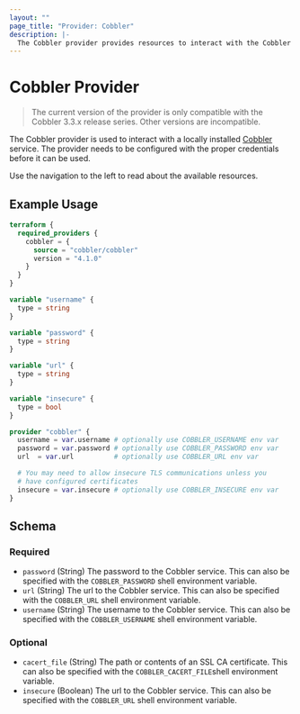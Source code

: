 ```yaml
---
layout: ""
page_title: "Provider: Cobbler"
description: |-
  The Cobbler provider provides resources to interact with the Cobbler API.
---
```


# Cobbler Provider

> The current version of the provider is only compatible with the Cobbler 3.3.x release series. Other versions are
> incompatible.

The Cobbler provider is used to interact with a locally installed [Cobbler](https://cobbler.github.io/) service. The
provider needs to be configured with the proper credentials before it can be used.

Use the navigation to the left to read about the available resources.

## Example Usage

```terraform
terraform {
  required_providers {
    cobbler = {
      source = "cobbler/cobbler"
      version = "4.1.0"
    }
  }
}

variable "username" {
  type = string
}

variable "password" {
  type = string
}

variable "url" {
  type = string
}

variable "insecure" {
  type = bool
}

provider "cobbler" {
  username = var.username # optionally use COBBLER_USERNAME env var
  password = var.password # optionally use COBBLER_PASSWORD env var
  url  = var.url          # optionally use COBBLER_URL env var

  # You may need to allow insecure TLS communications unless you
  # have configured certificates
  insecure = var.insecure # optionally use COBBLER_INSECURE env var
}
```

<!-- schema generated by tfplugindocs -->
## Schema

### Required

- `password` (String) The password to the Cobbler service. This can also be specified with the `COBBLER_PASSWORD` shell environment variable.
- `url` (String) The url to the Cobbler service. This can also be specified with the `COBBLER_URL` shell environment variable.
- `username` (String) The username to the Cobbler service. This can also be specified with the `COBBLER_USERNAME` shell environment variable.

### Optional

- `cacert_file` (String) The path or contents of an SSL CA certificate. This can also be specified with the `COBBLER_CACERT_FILE`shell environment variable.
- `insecure` (Boolean) The url to the Cobbler service. This can also be specified with the `COBBLER_URL` shell environment variable.